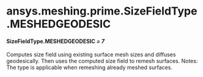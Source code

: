 # ansys.meshing.prime.SizeFieldType.MESHEDGEODESIC



#### SizeFieldType.MESHEDGEODESIC *= 7*

Computes size field using existing surface mesh sizes and diffuses geodesically. Then uses the computed size field to remesh surfaces. Notes: The type is applicable when remeshing already meshed surfaces.

<!-- !! processed by numpydoc !! -->
